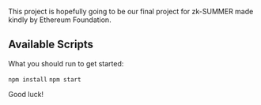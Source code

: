 This project is hopefully going to be our final project for zk-SUMMER made kindly by Ethereum Foundation.

## Available Scripts

What you should run to get started:

`npm install`
`npm start`

Good luck!
